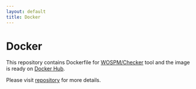 ```yaml
---
layout: default
title: Docker
---
```


# Docker

This repository contains Dockerfile for [WOSPM/Checker](/checker/) tool and the image is ready on [Docker Hub](https://hub.docker.com/r/wospm/checker). 

Please visit [repository](https://github.com/WOSPM/docker) for more details.
